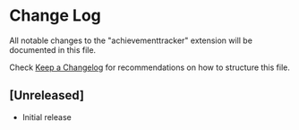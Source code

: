 # Change Log

All notable changes to the "achievementtracker" extension will be documented in this file.

Check [Keep a Changelog](http://keepachangelog.com/) for recommendations on how to structure this file.

## [Unreleased]

- Initial release